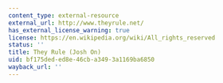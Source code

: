 ```yaml
---
content_type: external-resource
external_url: http://www.theyrule.net/
has_external_license_warning: true
license: https://en.wikipedia.org/wiki/All_rights_reserved
status: ''
title: They Rule (Josh On)
uid: bf175ded-ed8e-46cb-a349-3a1169ba6850
wayback_url: ''
---
```


